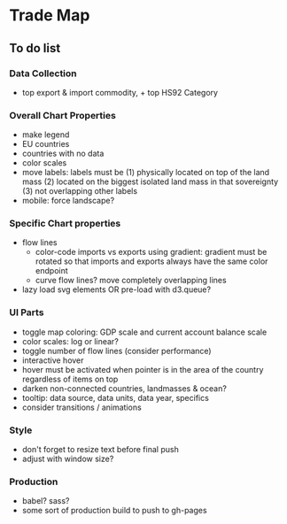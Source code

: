 # Trade Map

## To do list

### Data Collection
* top export & import commodity, + top HS92 Category

### Overall Chart Properties
* make legend
 * EU countries
 * countries with no data
 * color scales
* move labels: labels must be (1) physically located on top of the land mass (2) located on the biggest isolated land mass in that sovereignty (3) not overlapping other labels
* mobile: force landscape?

### Specific Chart properties
* flow lines
  * color-code imports vs exports using gradient: gradient must be rotated so that imports and exports always have the same color endpoint
  * curve flow lines? move completely overlapping lines
* lazy load svg elements OR pre-load with d3.queue?

### UI Parts
* toggle map coloring: GDP scale and current account balance scale
 * color scales: log or linear?
* toggle number of flow lines (consider performance)
* interactive hover
 * hover must be activated when pointer is in the area of the country regardless of items on top
 * darken non-connected countries, landmasses & ocean?
 * tooltip: data source, data units, data year, specifics
* consider transitions / animations


### Style
* don't forget to resize text before final push
 * adjust with window size?

### Production
* babel? sass?
* some sort of production build to push to gh-pages
